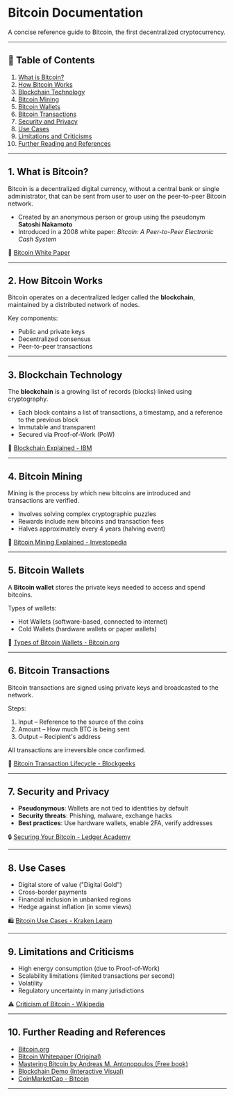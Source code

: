 # Bitcoin Documentation

A concise reference guide to Bitcoin, the first decentralized cryptocurrency.

---

## 📑 Table of Contents

1. [What is Bitcoin?](#1-what-is-bitcoin)
2. [How Bitcoin Works](#2-how-bitcoin-works)
3. [Blockchain Technology](#3-blockchain-technology)
4. [Bitcoin Mining](#4-bitcoin-mining)
5. [Bitcoin Wallets](#5-bitcoin-wallets)
6. [Bitcoin Transactions](#6-bitcoin-transactions)
7. [Security and Privacy](#7-security-and-privacy)
8. [Use Cases](#8-use-cases)
9. [Limitations and Criticisms](#9-limitations-and-criticisms)
10. [Further Reading and References](#10-further-reading-and-references)

---

## 1. What is Bitcoin?

Bitcoin is a decentralized digital currency, without a central bank or single administrator, that can be sent from user to user on the peer-to-peer Bitcoin network.

- Created by an anonymous person or group using the pseudonym **Satoshi Nakamoto**
- Introduced in a 2008 white paper: *Bitcoin: A Peer-to-Peer Electronic Cash System*

📄 [Bitcoin White Paper](https://bitcoin.org/bitcoin.pdf)

---

## 2. How Bitcoin Works

Bitcoin operates on a decentralized ledger called the **blockchain**, maintained by a distributed network of nodes.

Key components:
- Public and private keys
- Decentralized consensus
- Peer-to-peer transactions

---

## 3. Blockchain Technology

The **blockchain** is a growing list of records (blocks) linked using cryptography.

- Each block contains a list of transactions, a timestamp, and a reference to the previous block
- Immutable and transparent
- Secured via Proof-of-Work (PoW)

📖 [Blockchain Explained - IBM](https://www.ibm.com/topics/what-is-blockchain)

---

## 4. Bitcoin Mining

Mining is the process by which new bitcoins are introduced and transactions are verified.

- Involves solving complex cryptographic puzzles
- Rewards include new bitcoins and transaction fees
- Halves approximately every 4 years (halving event)

🧮 [Bitcoin Mining Explained - Investopedia](https://www.investopedia.com/terms/b/bitcoin-mining.asp)

---

## 5. Bitcoin Wallets

A **Bitcoin wallet** stores the private keys needed to access and spend bitcoins.

Types of wallets:
- Hot Wallets (software-based, connected to internet)
- Cold Wallets (hardware wallets or paper wallets)

🔐 [Types of Bitcoin Wallets - Bitcoin.org](https://bitcoin.org/en/choose-your-wallet)

---

## 6. Bitcoin Transactions

Bitcoin transactions are signed using private keys and broadcasted to the network.

Steps:
1. Input – Reference to the source of the coins
2. Amount – How much BTC is being sent
3. Output – Recipient's address

All transactions are irreversible once confirmed.

🔗 [Bitcoin Transaction Lifecycle - Blockgeeks](https://blockgeeks.com/guides/bitcoin-transactions/)

---

## 7. Security and Privacy

- **Pseudonymous**: Wallets are not tied to identities by default
- **Security threats**: Phishing, malware, exchange hacks
- **Best practices**: Use hardware wallets, enable 2FA, verify addresses

🔒 [Securing Your Bitcoin - Ledger Academy](https://www.ledger.com/academy/how-to-secure-your-bitcoin)

---

## 8. Use Cases

- Digital store of value ("Digital Gold")
- Cross-border payments
- Financial inclusion in unbanked regions
- Hedge against inflation (in some views)

🛍️ [Bitcoin Use Cases - Kraken Learn](https://www.kraken.com/learn/what-is-bitcoin-used-for)

---

## 9. Limitations and Criticisms

- High energy consumption (due to Proof-of-Work)
- Scalability limitations (limited transactions per second)
- Volatility
- Regulatory uncertainty in many jurisdictions

⚠️ [Criticism of Bitcoin - Wikipedia](https://en.wikipedia.org/wiki/Criticism_of_bitcoin)

---

## 10. Further Reading and References

- [Bitcoin.org](https://bitcoin.org/)
- [Bitcoin Whitepaper (Original)](https://bitcoin.org/bitcoin.pdf)
- [Mastering Bitcoin by Andreas M. Antonopoulos (Free book)](https://github.com/bitcoinbook/bitcoinbook)
- [Blockchain Demo (Interactive Visual)](https://andersbrownworth.com/blockchain/)
- [CoinMarketCap - Bitcoin](https://coinmarketcap.com/currencies/bitcoin/)

---
